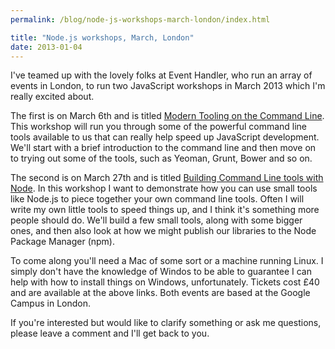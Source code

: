 ```yaml
---
permalink: /blog/node-js-workshops-march-london/index.html

title: "Node.js workshops, March, London"
date: 2013-01-04
---
```


I've teamed up with the lovely folks at Event Handler, who run an array of events in London, to run two JavaScript workshops in March 2013 which I'm really excited about.

The first is on March 6th and is titled [Modern Tooling on the Command Line](http://www.eventhandler.co.uk/events/ldnjsnightclass-toolingcli). This workshop will run you through some of the powerful command line tools available to us that can really help speed up JavaScript development. We'll start with a brief introduction to the command line and then move on to trying out some of the tools, such as Yeoman, Grunt, Bower and so on.

The second is on March 27th and is titled [Building Command Line tools with Node](http://www.eventhandler.co.uk/events/ldnjsnightclass-buildingcli). In this workshop I want to demonstrate how you can use small tools like Node.js to piece together your own command line tools. Often I will write my own little tools to speed things up, and I think it's something more people should do. We'll build a few small tools, along with some bigger ones, and then also look at how we might publish our libraries to the Node Package Manager (npm).

To come along you'll need a Mac of some sort or a machine running Linux. I simply don't have the knowledge of Windos to be able to guarantee I can help with how to install things on Windows, unfortunately. Tickets cost £40 and are available at the above links. Both events are based at the Google Campus in London.

If you're interested but would like to clarify something or ask me questions, please leave a comment and I'll get back to you.
